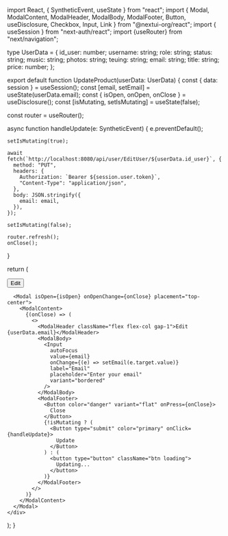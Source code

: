 import React, { SyntheticEvent, useState } from "react";
import { Modal, ModalContent, ModalHeader, ModalBody, ModalFooter, Button, useDisclosure, Checkbox, Input, Link } from "@nextui-org/react";
import { useSession } from "next-auth/react";
import {useRouter} from "next/navigation";

type UserData = {
  id_user: number;
  username: string;
  role: string;
  status: string;
  music: string;
  photos: string;
  teuing: string;
  email: string;
  title: string;
  price: number;
};

export default function UpdateProduct(userData: UserData) {
  const { data: session } = useSession();
  const [email, setEmail] = useState(userData.email);
  const { isOpen, onOpen, onClose } = useDisclosure();
  const [isMutating, setIsMutating] = useState(false);

  const router = useRouter();

  async function handleUpdate(e: SyntheticEvent) {
    e.preventDefault();

    setIsMutating(true);

    await fetch(`http://localhost:8080/api/user/EditUser/${userData.id_user}`, {
      method: "PUT",
      headers: {
        Authorization: `Bearer ${session.user.token}`,
        "Content-Type": "application/json",
      },
      body: JSON.stringify({
        email: email,
      }),
    });

    setIsMutating(false);

    router.refresh();
    onClose();
  }

  return (
    <div>
      <Button onPress={onOpen} size="sm" color="default">
        Edit
      </Button>

      <Modal isOpen={isOpen} onOpenChange={onClose} placement="top-center">
        <ModalContent>
          {(onClose) => (
            <>
              <ModalHeader className="flex flex-col gap-1">Edit {userData.email}</ModalHeader>
              <ModalBody>
                <Input
                  autoFocus
                  value={email}
                  onChange={(e) => setEmail(e.target.value)}
                  label="Email"
                  placeholder="Enter your email"
                  variant="bordered"
                />
              </ModalBody>
              <ModalFooter>
                <Button color="danger" variant="flat" onPress={onClose}>
                  Close
                </Button>
                {!isMutating ? (
                  <Button type="submit" color="primary" onClick={handleUpdate}>
                    Update
                  </Button>
                ) : (
                  <button type="button" className="btn loading">
                    Updating...
                  </button>
                )}
              </ModalFooter>
            </>
          )}
        </ModalContent>
      </Modal>
    </div>
  );
}
